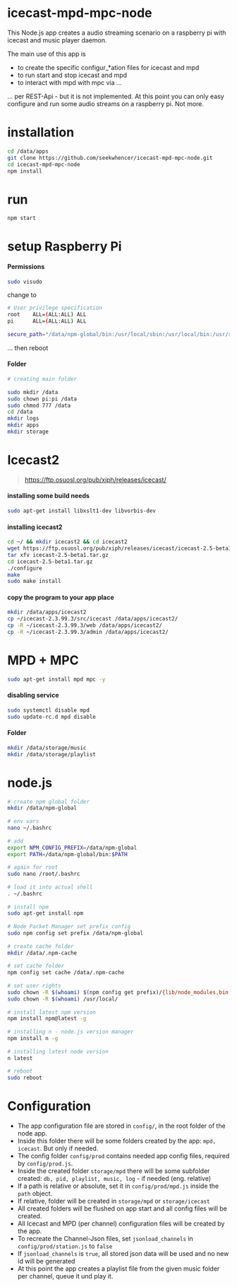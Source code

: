 # icecast-mpd-mpc-node

This Node.js app creates a audio streaming scenario on a raspberry pi with icecast and music player daemon.
 
The main use of this app is

- to create the specific configur_*ation files for icecast and mpd
- to run start and stop icecast and mpd
- to interact with mpd with mpc via ...

... per REST-Api - but it is not implemented. At this point you can only easy configure and run some audio streams on a raspberry pi. Not more.


# installation

```bash
cd /data/apps
git clone https://github.com/seekwhencer/icecast-mpd-mpc-node.git
cd icecast-mpd-mpc-node
npm install
```

# run
```bash
npm start
```



# setup Raspberry Pi

#### Permissions
```bash
sudo visudo
```

change to

```bash
# User privilege specification
root    ALL=(ALL:ALL) ALL
pi      ALL=(ALL:ALL) ALL
 
secure_path="/data/npm-global/bin:/usr/local/sbin:/usr/local/bin:/usr/sbin:/usr/bin:/sbin:/bin"
```

... then reboot

#### Folder

```bash
# creating main folder
 
sudo mkdir /data
sudo chown pi:pi /data
sudo chmod 777 /data
cd /data
mkdir logs
mkdir apps
mkdir storage
```

# Icecast2

> https://ftp.osuosl.org/pub/xiph/releases/icecast/

#### installing some build needs
```bash 
sudo apt-get install libxslt1-dev libvorbis-dev
```

#### installing icecast2
```bash
cd ~/ && mkdir icecast2 && cd icecast2
wget https://ftp.osuosl.org/pub/xiph/releases/icecast/icecast-2.5-beta1.tar.gz .
tar xfv icecast-2.5-beta1.tar.gz
cd icecast-2.5-beta1.tar.gz
./configure
make
sudo make install
```

#### copy the program to your app place
```bash
mkdir /data/apps/icecast2
cp ~/icecast-2.3.99.3/src/icecast /data/apps/icecast2/
cp -R ~/icecast-2.3.99.3/web /data/apps/icecast2/
cp -R ~/icecast-2.3.99.3/admin /data/apps/icecast2/
```

# MPD + MPC
```bash
sudo apt-get install mpd mpc -y
```

#### disabling service
```bash
sudo systemctl disable mpd
sudo update-rc.d mpd disable
```

#### Folder
```bash
mkdir /data/storage/music
mkdir /data/storage/playlist
```

# node.js

```bash
# create npm global folder
mkdir /data/npm-global
 
# env vars
nano ~/.bashrc
 
# add
export NPM_CONFIG_PREFIX=/data/npm-global
export PATH=/data/npm-global/bin:$PATH
 
# again for root
sudo nano /root/.bashrc
 
# load it into actual shell
. ~/.bashrc
 
# install npm
sudo apt-get install npm
 
# Node Packet Manager set prefix config
sudo npm config set prefix /data/npm-global
 
# create cache folder
mkdir /data/.npm-cache
 
# set cache folder
npm config set cache /data/.npm-cache
 
# set user rights
sudo chown -R $(whoami) $(npm config get prefix)/{lib/node_modules,bin,share}
sudo chown -R $(whoami) /usr/local/
 
# install latest npm version
npm install npm@latest -g
 
# installing n - node.js version manager
npm install n -g
 
# installing latest node version
n latest
 
# reboot
sudo reboot
```

# Configuration

 - The app configuration file are stored in `config/`, in the root folder of the node app.
 - Inside this folder there will be some folders created by the app: `mpd, icecast`. 
   But only if needed.
 - The config folder `config/prod` contains needed app config files, required by `config/prod.js`.
 - Inside the created folder `storage/mpd` there will be some subfolder created: `db, pid, playlist, music, log` - if needed (eng. relative)
 - If a path is relative or absolute, set it in `config/prod/mpd.js` inside the `path` object.
 - If relative, folder will be created in `storage/mpd` or `storage/icecast`
 - All created folders will be flushed on app start and all config files will be created.
 - All Icecast and MPD (per channel) configuration files will be created by the app.
 - To recreate the Channel-Json files, set `jsonload_channels` in `config/prod/station.js` to `false`
 - If `jsonload_channels` is `true`, all stored json data will be used and no new id will be generated
 - At this point the app creates a playlist file from the given music folder per channel, queue it und play it.